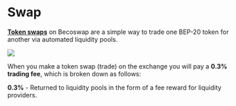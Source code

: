 # Swap

[**Token swaps**](https://exchange.becoswap.com) on Becoswap are a simple way to trade one BEP-20 token for another via automated liquidity pools.

![](../../.gitbook/assets/screenshot-from-2021-06-02-12-54-39.png)

When you make a token swap \(trade\) on the exchange you will pay a **0.3% trading fee**, which is broken down as follows:

**0.3%** - Returned to liquidity pools in the form of a fee reward for liquidity providers.

